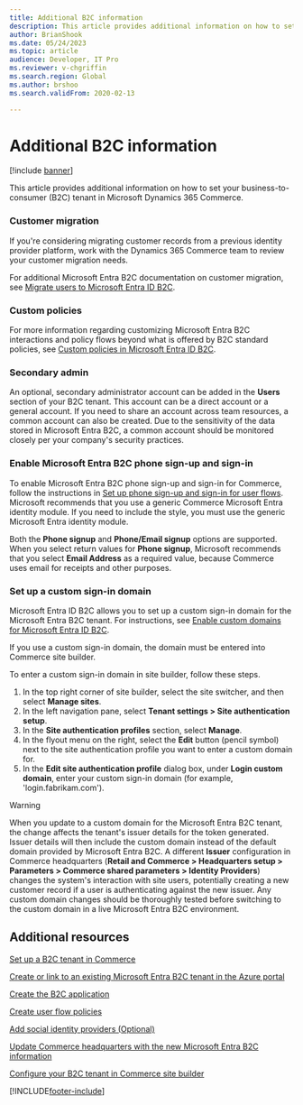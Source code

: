 ```yaml
---
title: Additional B2C information
description: This article provides additional information on how to set your business-to-consumer (B2C) tenant in Microsoft Dynamics 365 Commerce.
author: BrianShook
ms.date: 05/24/2023
ms.topic: article 
audience: Developer, IT Pro
ms.reviewer: v-chgriffin
ms.search.region: Global
ms.author: brshoo
ms.search.validFrom: 2020-02-13

---
```


# Additional B2C information

[!include [banner](../includes/banner.md)]

This article provides additional information on how to set your business-to-consumer (B2C) tenant in Microsoft Dynamics 365 Commerce.

### Customer migration

If you're considering migrating customer records from a previous identity provider platform, work with the Dynamics 365 Commerce team to review your customer migration needs.

For additional Microsoft Entra B2C documentation on customer migration, see [Migrate users to Microsoft Entra ID B2C](/azure/active-directory-b2c/active-directory-b2c-user-migration).

### Custom policies

For more information regarding customizing Microsoft Entra B2C interactions and policy flows beyond what is offered by B2C standard policies, see [Custom policies in Microsoft Entra ID B2C](/azure/active-directory-b2c/active-directory-b2c-overview-custom). 

### Secondary admin

An optional, secondary administrator account can be added in the **Users** section of your B2C tenant. This account can be a direct account or a general account. If you need to share an account across team resources, a common account can also be created. Due to the sensitivity of the data stored in Microsoft Entra B2C, a common account should be monitored closely per your company's security practices.

### Enable Microsoft Entra B2C phone sign-up and sign-in 

To enable Microsoft Entra B2C phone sign-up and sign-in for Commerce, follow the instructions in [Set up phone sign-up and sign-in for user flows](/azure/active-directory-b2c/phone-authentication-user-flows). Microsoft recommends that you use a generic Commerce Microsoft Entra identity module. If you need to include the style, you must use the generic Microsoft Entra identity module.

Both the **Phone signup** and **Phone/Email signup** options are supported. When you select return values for **Phone signup**, Microsoft recommends that you select **Email Address** as a required value, because Commerce uses email for receipts and other purposes.

### Set up a custom sign-in domain

Microsoft Entra ID B2C allows you to set up a custom sign-in domain for the Microsoft Entra B2C tenant. For instructions, see [Enable custom domains for Microsoft Entra ID B2C](/azure/active-directory-b2c/custom-domain). 

If you use a custom sign-in domain, the domain must be entered into Commerce site builder.

To enter a custom sign-in domain in site builder, follow these steps.

1. In the top right corner of site builder, select the site switcher, and then select **Manage sites**.
1. In the left navigation pane, select **Tenant settings \> Site authentication setup**.
1. In the **Site authentication profiles** section, select **Manage**.
1. In the flyout menu on the right, select the **Edit** button (pencil symbol) next to the site authentication profile you want to enter a custom domain for.
1. In the **Edit site authentication profile** dialog box, under **Login custom domain**, enter your custom sign-in domain (for example, 'login.fabrikam.com').

> [!WARNING]
> When you update to a custom domain for the Microsoft Entra B2C tenant, the change affects the tenant's issuer details for the token generated. Issuer details will then include the custom domain instead of the default domain provided by Microsoft Entra B2C. A different **Issuer** configuration in Commerce headquarters (**Retail and Commerce \> Headquarters setup \> Parameters \> Commerce shared parameters \> Identity Providers**) changes the system's interaction with site users, potentially creating a new customer record if a user is authenticating against the new issuer. Any custom domain changes should be thoroughly tested before switching to the custom domain in a live Microsoft Entra B2C environment.

## Additional resources

[Set up a B2C tenant in Commerce](set-up-B2C-tenant.md)

[Create or link to an existing Microsoft Entra B2C tenant in the Azure portal](create-link-aad-b2c-tenant.md)

[Create the B2C application](create-b2c-app.md)

[Create user flow policies](create-user-flow-policies.md)

[Add social identity providers (Optional)](add-social-identity-providers.md)

[Update Commerce headquarters with the new Microsoft Entra B2C information](update-hq-aad-b2c-info.md)

[Configure your B2C tenant in Commerce site builder](config-b2c-tenant-site-builder.md)


[!INCLUDE[footer-include](../../includes/footer-banner.md)]
